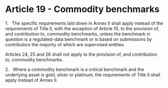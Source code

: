 # Article 19 - Commodity benchmarks


1.   The specific requirements laid down in Annex II shall apply instead of the requirements of Title II, with the exception of Article 10, to the provision of, and contribution to, commodity benchmarks, unless the benchmark in question is a regulated-data benchmark or is based on submissions by contributors the majority of which are supervised entities.

Articles 24, 25 and 26 shall not apply to the provision of, and contribution to, commodity benchmarks.

2.   Where a commodity benchmark is a critical benchmark and the underlying asset is gold, silver or platinum, the requirements of Title II shall apply instead of Annex II.
